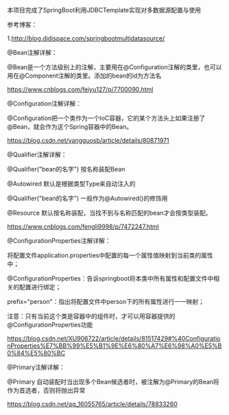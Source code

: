 本项目完成了SpringBoot利用JDBCTemplate实现对多数据源配置与使用

参考博客：

1.http://blog.didispace.com/springbootmultidatasource/

@Bean注解详解：

@Bean是一个方法级别上的注解，主要用在@Configuration注解的类里，也可以用在@Component注解的类里。添加的bean的id为方法名

https://www.cnblogs.com/feiyu127/p/7700090.html

@Configuration注解详解：

@Configuration把一个类作为一个IoC容器，它的某个方法头上如果注册了@Bean，就会作为这个Spring容器中的Bean。 

https://blog.csdn.net/yangguosb/article/details/80871971

@Qualifier注解详解：

@Qualifier("bean的名字") 按名称装配Bean

@Autowired 默认是根据类型Type来自动注入的

@Qualifier("bean的名字") 一般作为@Autowired()的修饰用

@Resource 默认按名称装配，当找不到与名称匹配的bean才会按类型装配。

https://www.cnblogs.com/fengli9998/p/7472247.html

@ConfigurationProperties注解详解：

将配置文件application.properties中配置的每一个属性值映射到当前类的属性中；

@ConfigurationProperties：告诉springboot将本类中所有属性和配置文件中相关的配置进行绑定；

prefix="person"：指出将配置文件中person下的所有属性进行一一映射；

注意：只有当前这个类是容器中的组件时，才可以用容器提供的@ConfigurationProperties功能

https://blog.csdn.net/XU906722/article/details/81517429#%40ConfigurationProperties%E7%BB%99%E5%B1%9E%E6%80%A7%E6%98%A0%E5%B0%84%E5%80%BC

@Primary注解详解：

@Primary 自动装配时当出现多个Bean候选者时，被注解为@Primary的Bean将作为首选者，否则将抛出异常

https://blog.csdn.net/qq_16055765/article/details/78833260
